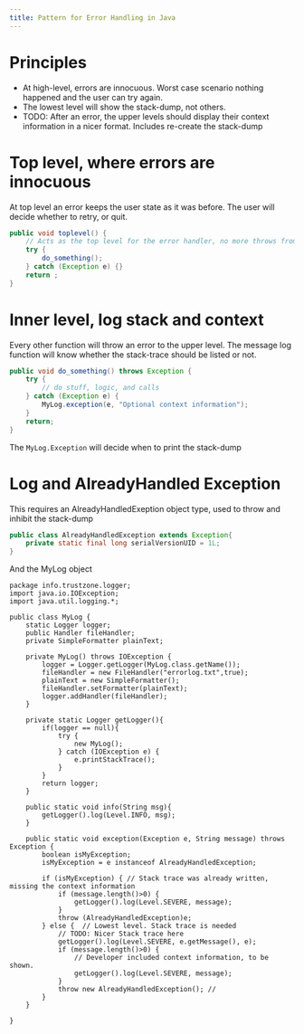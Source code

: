 ```yaml
---
title: Pattern for Error Handling in Java
---
```

# Principles

* At high-level, errors are innocuous. Worst case scenario nothing happened and the user can try again.
* The lowest level will show the stack-dump, not others.
* TODO: After an error, the upper levels should display their context information in a nicer format. Includes re-create the stack-dump

# Top level, where errors are innocuous
At top level an error keeps the user state as it was before.
The user will decide whether to retry, or quit.

```java
public void toplevel() {
	// Acts as the top level for the error handler, no more throws from here
	try {
		do_something();
	} catch (Exception e) {}
	return ;
}
```

# Inner level, log stack and context
Every other function will throw an error to the upper level.
The message log function will know whether the stack-trace should be listed or not.

``` java
public void do_something() throws Exception {
	try {
		// do stuff, logic, and calls
	} catch (Exception e) {
		MyLog.exception(e, "Optional context information");
	}
	return;
}
```

The ```MyLog.Exception``` will decide when to print the stack-dump

# Log and AlreadyHandled Exception

This requires an AlreadyHandledExeption object type, used to throw and inhibit the stack-dump

``` Java
public class AlreadyHandledException extends Exception{
	private static final long serialVersionUID = 1L;	
}
```
And the MyLog object

```
package info.trustzone.logger;
import java.io.IOException;
import java.util.logging.*;

public class MyLog {
	static Logger logger;
	public Handler fileHandler;
	private SimpleFormatter plainText;
	
	private MyLog() throws IOException {
		logger = Logger.getLogger(MyLog.class.getName());
		fileHandler = new FileHandler("errorlog.txt",true);
		plainText = new SimpleFormatter();
		fileHandler.setFormatter(plainText);
		logger.addHandler(fileHandler);
	}
	
	private static Logger getLogger(){
	    if(logger == null){
	        try {
	            new MyLog();
	        } catch (IOException e) {
	            e.printStackTrace();
	        }
	    }
	    return logger;
	}
	
	public static void info(String msg){
	    getLogger().log(Level.INFO, msg);
	}
	
	public static void exception(Exception e, String message) throws Exception {
		boolean isMyException;		
		isMyException = e instanceof AlreadyHandledException;
				
		if (isMyException) { // Stack trace was already written, missing the context information
			if (message.length()>0) {
				getLogger().log(Level.SEVERE, message);
			}
			throw (AlreadyHandledException)e;
		} else {  // Lowest level. Stack trace is needed
			// TODO: Nicer Stack trace here
			getLogger().log(Level.SEVERE, e.getMessage(), e); 
			if (message.length()>0) {  
				// Developer included context information, to be shown.
				getLogger().log(Level.SEVERE, message);
			}
			throw new AlreadyHandledException(); // 
		}
	}
	
}
```
